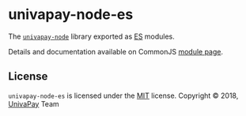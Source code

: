 [univapay-url]: https://univapay.com/
[package-url]: https://npmjs.com/package/univapay-node
[es-url]: http://www.ecma-international.org/ecma-262/6.0/
[license-url]: https://github.com/gyro-n/univapay-node/blob/master/LICENSE

univapay-node-es
=============

The [`univapay-node`][package-url] library exported as [ES][es-url] modules.

Details and documentation available on CommonJS [module page][package-url].

License
-------

`univapay-node-es` is licensed under the [MIT][license-url] license.
Copyright &copy; 2018, [UnivaPay][univapay-url] Team
